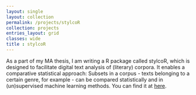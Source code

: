 ```yaml
---
layout: single
layout: collection
permalink: /projects/stylcoR
collection: projects
entries_layout: grid
classes: wide
title : stylcoR
---
```


As a part of my MA thesis, I am writing a R package called stylcoR, which is designed to facilitate digital text analysis of (literary) corpora. It enables a comparative statistical approach: Subsets in a corpus - texts belonging to a certain genre, for example - can be compared statistically and in (un)supervised machine learning methods. You can find it at [here](https://github.com/jbrottrager/stylcoR).
